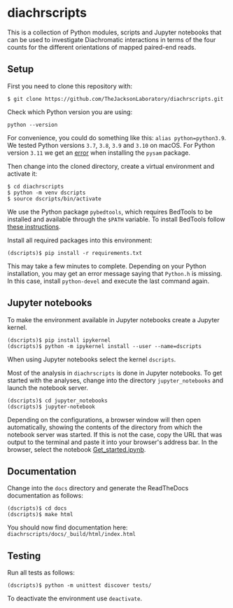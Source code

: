 # diachrscripts

This is a collection of Python modules, scripts and Jupyter notebooks that can be used to investigate
Diachromatic interactions in terms of the four counts for the different orientations of mapped paired-end reads.

## Setup

First you need to clone this repository with:
```
$ git clone https://github.com/TheJacksonLaboratory/diachrscripts.git
```

Check which Python version you are using:
```
python --version
```
For convenience, you could do something like this: `alias python=python3.9`.
We tested Python versions `3.7`, `3.8`, `3.9` and `3.10` on macOS.
For Python version `3.11` we get an 
[error](https://github.com/pysam-developers/pysam/issues/1154)
when installing the `pysam` package.


Then change into the cloned directory, create a virtual environment and activate it:
```
$ cd diachrscripts
$ python -m venv dscripts
$ source dscripts/bin/activate
```
We use the Python package `pybedtools`,
which requires BedTools to be installed and available through the `$PATH` variable. 
To install BedTools follow
[these instructions](https://bedtools.readthedocs.io/en/latest/content/installation.html).

Install all required packages into this environment:
```
(dscripts)$ pip install -r requirements.txt
```
This may take a few minutes to complete.
Depending on your Python installation,
you may get an error message saying that `Python.h` is missing.
In this case, install `python-devel` and execute the last command again.

## Jupyter notebooks

To make the environment available in Jupyter notebooks create a Jupyter kernel.
```
(dscripts)$ pip install ipykernel
(dscripts)$ python -m ipykernel install --user --name=dscripts
```
When using Jupyter notebooks select the kernel `dscripts`.

Most of the analysis in `diachrscripts` is done in Jupyter notebooks.
To get started with the analyses, change into the directory `jupyter_notebooks` and launch the notebook server.
```
(dscripts)$ cd jupyter_notebooks
(dscripts)$ jupyter-notebook
```
Depending on the configurations, a browser window will then open automatically,
showing the contents of the directory from which the notebook server was started.
If this is not the case, copy the URL that was output to the terminal and paste it into your browser's address bar.
In the browser, select the notebook
[Get_started.ipynb](jupyter_notebooks/Get_started.ipynb).

## Documentation

Change into the `docs` directory and generate
the ReadTheDocs documentation as follows:
```
(dscripts)$ cd docs
(dscripts)$ make html
```
You should now find documentation here: `diachrscripts/docs/_build/html/index.html`

## Testing

Run all tests as follows:
```
(dscripts)$ python -m unittest discover tests/
```
To deactivate the environment use `deactivate`.
